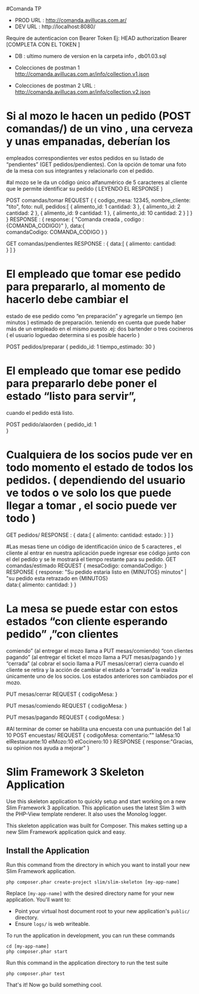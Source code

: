 #Comanda TP  
* PROD URL : http://comanda.avillucas.com.ar/
* DEV URL : http://localhost:8080/

Require de autenticacion con  Bearer Token 
Ej: HEAD authorization Bearer [COMPLETA CON EL TOKEN ]

* DB : ultimo numero de version en la carpeta info ,  db01.03.sql

* Colecciones de postman 1 
 http://comanda.avillucas.com.ar/info/collection.v1.json
+ Colecciones de postman 2 
URL : http://comanda.avillucas.com.ar/info/collection.v2.json



# Si al mozo le hacen un pedido (POST comandas/) de un vino , una cerveza y unas empanadas, deberían los
empleados correspondientes ver estos pedidos en su listado de “pendientes” (GET pedidos/pendientes). Con la opción de tomar una foto de la mesa con sus integrantes y relacionarlo con el pedido.

#al mozo se le da un código único alfanumérico de 5 caracteres al cliente que le permite
identificar su pedido ( LEYENDO EL RESPONSE )

POST comandas/tomar
REQUEST
{
	{
	codigo_mesa: 12345,
	nombre_cliente: "tito",
	foto: null,
	pedidos:[
		{
			alimento_id: 1
			cantidad: 3
		},
		{
			alimento_id: 2
			cantidad: 2
		},
		{
			alimento_id: 9
			cantidad: 1
		},
		{
			alimento_id: 10
			cantidad: 2
		}
	]
}
}
RESPONSE : 
{
	response: {
		"Comanda creada , codigo : {COMANDA_CODIGO}"
	},
	data:{		
		comandaCodigo: COMANDA_CODIGO
	}
}

GET comandas/pendientes
RESPONSE : 
{
	data:[
		{
			alimento:
			cantidad:			
		}
	]
}


# El empleado que tomar ese pedido para prepararlo, al momento de hacerlo debe cambiar el
estado de ese pedido como “en preparación” y agregarle un tiempo  (en minutos ) estimado de preparación.
teniendo en cuenta que puede haber más de un empleado en el mismo puesto .ej: dos bartender
o tres cocineros ( el usuario loguedao determina si es posible hacerlo )

POST  pedidos/preparar 
{
	pedido_id: 1 
	tiempo_estimado: 30 
}


# El empleado que tomar ese pedido para prepararlo debe poner el estado “listo para servir”,
cuando el pedido está listo.

POST  pedido/alaorden 
{
	pedido_id: 1 	
}

# Cualquiera de los socios pude ver en todo momento el estado de todos los pedidos. ( dependiendo del usuario ve todos o ve solo los que puede llegar a tomar , el socio puede ver todo )

GET pedidos/
RESPONSE : 
{
	data:[
		{
			alimento:
			cantidad:
			estado:
		}
	]
}

#Las mesas tiene un código de identificación único de 5 caracteres , el cliente al entrar en nuestra
aplicación puede ingresar ese código junto con el del pedido y se le mostrará el tiempo restante
para su pedido.
GET comandas/estimado
REQUEST
{
	mesaCodigo:
	comandaCodigo:
}
RESPONSE 
{
	response: "Su pedido estaria listo en {MINUTOS} minutos" | "su pedido esta retrazado en {MINUTOS}  
	data:{
		alimento:
		cantidad:
	}
}



# La mesa se puede estar con estos estados “con cliente esperando pedido” ,”con clientes
comiendo” (al entregar el mozo llama a PUT mesas/comiendo) “con clientes pagando” (al entregar el ticket el mozo llama a PUT mesas/pagando ) y “cerrada” (al cobrar el socio llama a PUT mesas/cerrar) cierra cuando el cliente se retira y la acción de
cambiar el estado a “cerrada” la realiza únicamente uno de los socios. Los estados anteriores son
cambiados por el mozo.

PUT mesas/cerrar
REQUEST
{
	codigoMesa:
}

PUT mesas/comiendo
REQUEST
{
	codigoMesa:
}

PUT mesas/pagando
REQUEST
{
	codigoMesa:
}

#Al terminar de comer se habilita una encuesta con una puntuación del 1 al 10
POST encuestas/
REQUEST
{
	codigoMesa:
	comentario:""
	laMesa:10
	elRestaurante:10
	elMozo:10
	elCocinero:10
}
RESPONSE 
{
	response:"Gracias, su opinion nos ayuda a mejorar"
}


# Slim Framework 3 Skeleton Application

Use this skeleton application to quickly setup and start working on a new Slim Framework 3 application. This application uses the latest Slim 3 with the PHP-View template renderer. It also uses the Monolog logger.

This skeleton application was built for Composer. This makes setting up a new Slim Framework application quick and easy.

## Install the Application

Run this command from the directory in which you want to install your new Slim Framework application.

    php composer.phar create-project slim/slim-skeleton [my-app-name]

Replace `[my-app-name]` with the desired directory name for your new application. You'll want to:

* Point your virtual host document root to your new application's `public/` directory.
* Ensure `logs/` is web writeable.

To run the application in development, you can run these commands 

	cd [my-app-name]
	php composer.phar start

Run this command in the application directory to run the test suite

	php composer.phar test

That's it! Now go build something cool.

